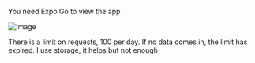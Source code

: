 You need Expo Go to view the app

![image](https://github.com/user-attachments/assets/e0ac2fc8-96e9-4cde-adda-7a6381961299)

There is a limit on requests, 100 per day.
If no data comes in, the limit has expired.
I use storage, it helps but not enough

